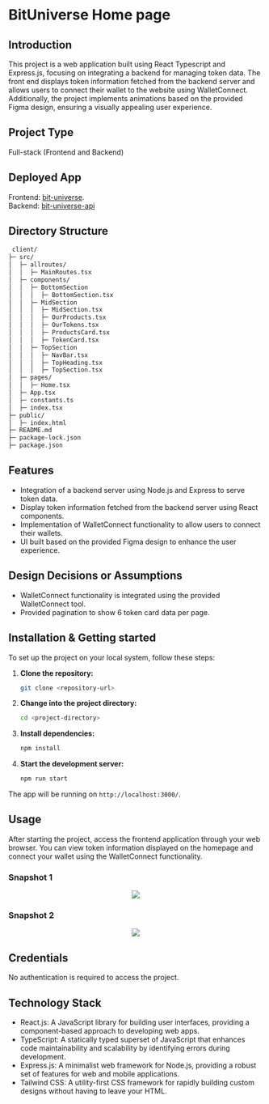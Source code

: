 # BitUniverse Home page

## Introduction
This project is a web application built using React Typescript and Express.js, focusing on integrating a backend for managing token data. The front end displays token information fetched from the backend server and allows users to connect their wallet to the website using WalletConnect. Additionally, the project implements animations based on the provided Figma design, ensuring a visually appealing user experience.

## Project Type
Full-stack (Frontend and Backend)

## Deployed App
 Frontend: [bit-universe](https://bituniverse-jk.vercel.app/).
 <br/>
 Backend: [bit-universe-api](https://bituniverse-api-template.onrender.com/tokens)
 
 ## Directory Structure
```bash
 client/
├─ src/
│  ├─ allroutes/
│  │  ├─ MainRoutes.tsx
│  ├─ components/
│  │  ├─ BottomSection
│  │  │  ├─ BottomSection.tsx
│  │  ├─ MidSection
│  │  │  ├─ MidSection.tsx
│  │  │  ├─ OurProducts.tsx
│  │  │  ├─ OurTokens.tsx
│  │  │  ├─ ProductsCard.tsx
│  │  │  ├─ TokenCard.tsx
│  │  ├─ TopSection
│  │  │  ├─ NavBar.tsx
│  │  │  ├─ TopHeading.tsx
│  │  │  ├─ TopSection.tsx
│  ├─ pages/
│  │  ├─ Home.tsx
│  ├─ App.tsx
│  ├─ constants.ts
│  ├─ index.tsx
├─ public/
│  ├─ index.html
├─ README.md
├─ package-lock.json
├─ package.json
```

## Features
* Integration of a backend server using Node.js and Express to serve token data.
* Display token information fetched from the backend server using React components.
* Implementation of WalletConnect functionality to allow users to connect their wallets.
* UI built based on the provided Figma design to enhance the user experience.
## Design Decisions or Assumptions
* WalletConnect functionality is integrated using the provided WalletConnect tool.
* Provided pagination to show 6 token card data per page.

## Installation & Getting started
To set up the project on your local system, follow these steps:

1. **Clone the repository:**
   ```bash
   git clone <repository-url>
   
2. **Change into the project directory:**
   ```bash
   cd <project-directory>
   
3. **Install dependencies:**
   ```bash
   npm install
   
4. **Start the development server:**
   ```bash
   npm run start

The app will be running on `http://localhost:3000/`.

## Usage
After starting the project, access the frontend application through your web browser. You can view token information displayed on the homepage and connect your wallet using the WalletConnect functionality.
### Snapshot 1

<p align="center">
  <img src="![bit1](https://github.com/jurikalita011/Juri-Kalita-Frontend-Developer/assets/68116821/cab5b5af-5a7c-47d2-8bff-f748306815c8)">
</p>

### Snapshot 2

<p align="center">
  <img src="![bit-2](https://github.com/jurikalita011/Juri-Kalita-Frontend-Developer/assets/68116821/885fd7ff-f66a-4cf1-b696-d60854e82189)">
</p>


## Credentials
No authentication is required to access the project.

## Technology Stack
* React.js: A JavaScript library for building user interfaces, providing a component-based approach to developing web apps.
* TypeScript: A statically typed superset of JavaScript that enhances code maintainability and scalability by identifying errors during development.
* Express.js: A minimalist web framework for Node.js, providing a robust set of features for web and mobile applications.
* Tailwind CSS: A utility-first CSS framework for rapidly building custom designs without having to leave your HTML.
